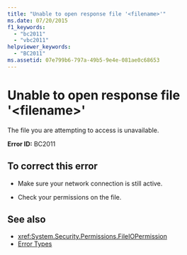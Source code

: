 ```yaml
---
title: "Unable to open response file '<filename>'"
ms.date: 07/20/2015
f1_keywords: 
  - "bc2011"
  - "vbc2011"
helpviewer_keywords: 
  - "BC2011"
ms.assetid: 07e799b6-797a-49b5-9e4e-081ae0c68653
---
```

# Unable to open response file '\<filename>'
The file you are attempting to access is unavailable.  
  
 **Error ID:** BC2011  
  
## To correct this error  
  
-   Make sure your network connection is still active.  
  
-   Check your permissions on the file.  
  
## See also
- <xref:System.Security.Permissions.FileIOPermission>
- [Error Types](../../visual-basic/programming-guide/language-features/error-types.md)
